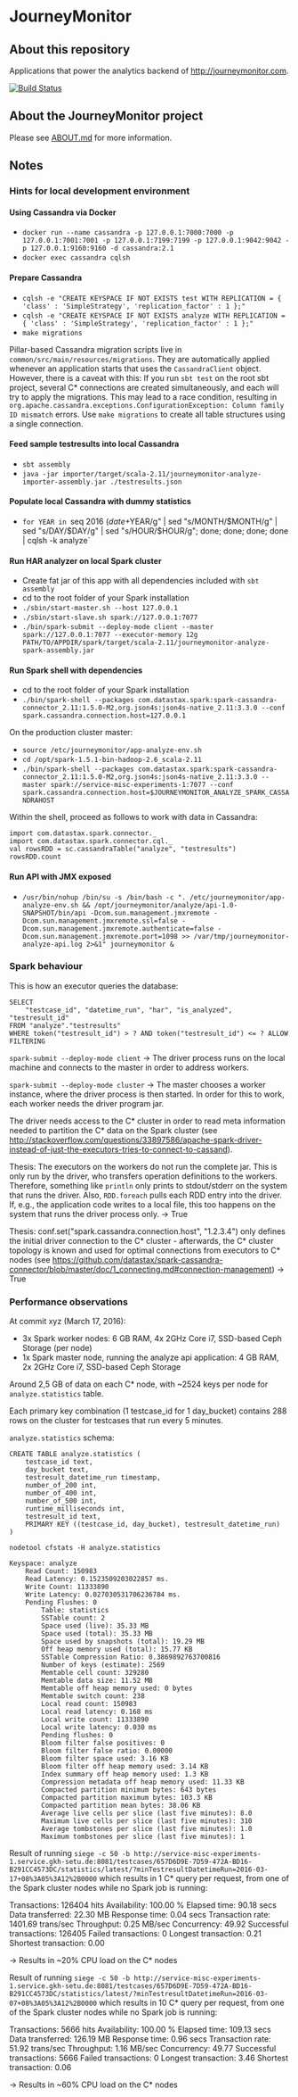# JourneyMonitor

## About this repository

Applications that power the analytics backend of http://journeymonitor.com.

[![Build Status](https://travis-ci.org/journeymonitor/analyze.svg?branch=master)](https://travis-ci.org/journeymonitor/analyze)


## About the JourneyMonitor project

Please see [ABOUT.md](https://github.com/journeymonitor/infra/blob/master/ABOUT.md) for more information.


## Notes

### Hints for local development environment

#### Using Cassandra via Docker

- `docker run --name cassandra -p 127.0.0.1:7000:7000 -p 127.0.0.1:7001:7001 -p 127.0.0.1:7199:7199 -p 127.0.0.1:9042:9042 -p 127.0.0.1:9160:9160 -d cassandra:2.1`
- `docker exec cassandra cqlsh`

#### Prepare Cassandra

- `cqlsh -e "CREATE KEYSPACE IF NOT EXISTS test WITH REPLICATION = { 'class' : 'SimpleStrategy', 'replication_factor' : 1 };"`
- `cqlsh -e "CREATE KEYSPACE IF NOT EXISTS analyze WITH REPLICATION = { 'class' : 'SimpleStrategy', 'replication_factor' : 1 };"`
- `make migrations`

Pillar-based Cassandra migration scripts live in `common/src/main/resources/migrations`. They are automatically applied
whenever an application starts that uses the `CassandraClient` object. However, there is a caveat with this: If you run
`sbt test` on the root sbt project, several C* connections are created simultaneously, and each will try to apply the
migrations. This may lead to a race condition, resulting in
`org.apache.cassandra.exceptions.ConfigurationException: Column family ID mismatch` errors. Use `make migrations` to
create all table structures using a single connection.


#### Feed sample testresults into local Cassandra

- `sbt assembly`
- `java -jar importer/target/scala-2.11/journeymonitor-analyze-importer-assembly.jar ./testresults.json`


#### Populate local Cassandra with dummy statistics

- `for YEAR in `seq 2016 $(date +%Y)`; do for MONTH in `seq -w 1 1 12`; do for DAY in `seq -w 1 1 28`;  do for HOUR in `seq -w 0 1 23`; do echo "insert into statistics (testcase_id, day_bucket, testresult_id, testresult_datetime_run, number_of_200) values ('a', 'YEAR-MONTH-DAY', 'trDAY-YEAR', 'YEAR-MONTH-DAY HOUR:00:00+0000', 15);" | sed "s/YEAR/$YEAR/g" | sed "s/MONTH/$MONTH/g" | sed "s/DAY/$DAY/g" | sed "s/HOUR/$HOUR/g"; done; done; done; done | cqlsh -k analyze`


#### Run HAR analyzer on local Spark cluster

- Create fat jar of this app with all dependencies included with `sbt assembly`
- cd to the root folder of your Spark installation
- `./sbin/start-master.sh --host 127.0.0.1`
- `./sbin/start-slave.sh spark://127.0.0.1:7077`
- `./bin/spark-submit --deploy-mode client --master spark://127.0.0.1:7077 --executor-memory 12g PATH/TO/APPDIR/spark/target/scala-2.11/journeymonitor-analyze-spark-assembly.jar`


#### Run Spark shell with dependencies

- cd to the root folder of your Spark installation
- `./bin/spark-shell --packages com.datastax.spark:spark-cassandra-connector_2.11:1.5.0-M2,org.json4s:json4s-native_2.11:3.3.0 --conf spark.cassandra.connection.host=127.0.0.1`

On the production cluster master:
- `source /etc/journeymonitor/app-analyze-env.sh`
- `cd /opt/spark-1.5.1-bin-hadoop-2.6_scala-2.11`
- `./bin/spark-shell --packages com.datastax.spark:spark-cassandra-connector_2.11:1.5.0-M2,org.json4s:json4s-native_2.11:3.3.0 --master spark://service-misc-experiments-1:7077 --conf spark.cassandra.connection.host=$JOURNEYMONITOR_ANALYZE_SPARK_CASSANDRAHOST`

Within the shell, proceed as follows to work with data in Cassandra:

    import com.datastax.spark.connector._
    import com.datastax.spark.connector.cql._
    val rowsRDD = sc.cassandraTable("analyze", "testresults")
    rowsRDD.count


#### Run API with JMX exposed

- `/usr/bin/nohup /bin/su -s /bin/bash -c ". /etc/journeymonitor/app-analyze-env.sh && /opt/journeymonitor/analyze/api-1.0-SNAPSHOT/bin/api -Dcom.sun.management.jmxremote -Dcom.sun.management.jmxremote.ssl=false -Dcom.sun.management.jmxremote.authenticate=false -Dcom.sun.management.jmxremote.port=1098 >> /var/tmp/journeymonitor-analyze-api.log 2>&1" journeymonitor &`


### Spark behaviour

This is how an executor queries the database:

    SELECT
        "testcase_id", "datetime_run", "har", "is_analyzed", "testresult_id"
    FROM "analyze"."testresults"
    WHERE token("testresult_id") > ? AND token("testresult_id") <= ? ALLOW FILTERING

`spark-submit --deploy-mode client` -> The driver process runs on the local machine and connects to the master in order
to address workers.

`spark-submit --deploy-mode cluster` -> The master chooses a worker instance, where the driver process is then started.
In order for this to work, each worker needs the driver program jar.

The driver needs access to the C* cluster in order to read meta information needed to partition the C* data on the
Spark cluster (see http://stackoverflow.com/questions/33897586/apache-spark-driver-instead-of-just-the-executors-tries-to-connect-to-cassand).

Thesis: The executors on the workers do not run the complete jar. This is only run by the driver, who transfers
        operation definitions to the workers. Therefore, something like `println` only prints to stdout/stderr on the
        system that runs the driver. Also, `RDD.foreach` pulls each RDD entry into the driver. If, e.g., the application
        code writes to a local file, this too happens on the system that runs the driver process only.
        -> True

Thesis: conf.set("spark.cassandra.connection.host", "1.2.3.4") only defines the initial driver connection to the C*
        cluster - afterwards, the C* cluster topology is known and used for optimal connections from executors
        to C* nodes (see https://github.com/datastax/spark-cassandra-connector/blob/master/doc/1_connecting.md#connection-management)
        -> True


### Performance observations

At commit xyz (March 17, 2016):

- 3x Spark worker nodes: 6 GB RAM, 4x 2GHz Core i7, SSD-based Ceph Storage (per node)
- 1x Spark master node, running the analyze api application: 4 GB RAM, 2x 2GHz Core i7, SSD-based Ceph Storage

Around 2,5 GB of data on each C* node, with ~2524 keys per node for `analyze.statistics` table.

Each primary key combination (1 testcase_id for 1 day_bucket) contains 288 rows on the cluster for testcases that run
every 5 minutes.

`analyze.statistics` schema:

    CREATE TABLE analyze.statistics (
        testcase_id text,
        day_bucket text,
        testresult_datetime_run timestamp,
        number_of_200 int,
        number_of_400 int,
        number_of_500 int,
        runtime_milliseconds int,
        testresult_id text,
        PRIMARY KEY ((testcase_id, day_bucket), testresult_datetime_run)
    )

`nodetool cfstats -H analyze.statistics`

    Keyspace: analyze
        Read Count: 150983
        Read Latency: 0.1523509203022857 ms.
        Write Count: 11333890
        Write Latency: 0.027030531706236784 ms.
        Pending Flushes: 0
            Table: statistics
            SSTable count: 2
            Space used (live): 35.33 MB
            Space used (total): 35.33 MB
            Space used by snapshots (total): 19.29 MB
            Off heap memory used (total): 15.77 KB
            SSTable Compression Ratio: 0.3869892763700816
            Number of keys (estimate): 2569
            Memtable cell count: 329280
            Memtable data size: 11.52 MB
            Memtable off heap memory used: 0 bytes
            Memtable switch count: 238
            Local read count: 150983
            Local read latency: 0.168 ms
            Local write count: 11333890
            Local write latency: 0.030 ms
            Pending flushes: 0
            Bloom filter false positives: 0
            Bloom filter false ratio: 0.00000
            Bloom filter space used: 3.16 KB
            Bloom filter off heap memory used: 3.14 KB
            Index summary off heap memory used: 1.3 KB
            Compression metadata off heap memory used: 11.33 KB
            Compacted partition minimum bytes: 643 bytes
            Compacted partition maximum bytes: 103.3 KB
            Compacted partition mean bytes: 38.06 KB
            Average live cells per slice (last five minutes): 8.0
            Maximum live cells per slice (last five minutes): 310
            Average tombstones per slice (last five minutes): 1.0
            Maximum tombstones per slice (last five minutes): 1


Result of running
`siege -c 50 -b http://service-misc-experiments-1.service.gkh-setu.de:8081/testcases/657D6D9E-7D59-472A-BD16-B291CC4573DC/statistics/latest/?minTestresultDatetimeRun=2016-03-17+08%3A05%3A12%2B0000`
which results in 1 C* query per request, from one of the Spark cluster nodes while no Spark job is running:

Transactions:             126404 hits
Availability:             100.00 %
Elapsed time:              90.18 secs
Data transferred:          22.30 MB
Response time:              0.04 secs
Transaction rate:        1401.69 trans/sec
Throughput:                 0.25 MB/sec
Concurrency:               49.92
Successful transactions:  126405
Failed transactions:           0
Longest transaction:        0.21
Shortest transaction:       0.00

-> Results in ~20% CPU load on the C* nodes


Result of running
`siege -c 50 -b http://service-misc-experiments-1.service.gkh-setu.de:8081/testcases/657D6D9E-7D59-472A-BD16-B291CC4573DC/statistics/latest/?minTestresultDatetimeRun=2016-03-07+08%3A05%3A12%2B0000`
which results in 10 C* query per request, from one of the Spark cluster nodes while no Spark job is running:

Transactions:               5666 hits
Availability:             100.00 %
Elapsed time:             109.13 secs
Data transferred:         126.19 MB
Response time:              0.96 secs
Transaction rate:          51.92 trans/sec
Throughput:                 1.16 MB/sec
Concurrency:               49.77
Successful transactions:    5666
Failed transactions:           0
Longest transaction:        3.46
Shortest transaction:       0.06

-> Results in ~60% CPU load on the C* nodes
